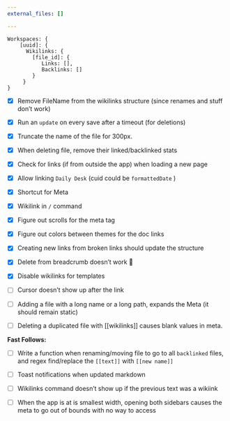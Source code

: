 ```yaml
---
external_files: []

---
```


```plaintext
Workspaces: {
    [uuid]: {
      Wikilinks: {
        [file_id]: {
           Links: [],
           Backlinks: []
        }
     }
}
```

- [x] Remove FileName from the wikilinks structure (since renames and stuff don’t work)

- [x] Run an `update` on every save after a timeout (for deletions)

- [x] Truncate the name of the file for 300px.

- [x] When deleting file, remove their linked/backlinked stats

- [x] Check for links (if from outside the app) when loading a new page

- [x] Allow linking `Daily Desk` (cuid could be `formattedDate` )

- [x] Shortcut for Meta

- [x] Wikilink in `/` command

- [x] Figure out scrolls for the meta tag

- [x] Figure out colors between themes for the doc links

- [x] Creating new links from broken links should update the structure

- [x] Delete from breadcrumb doesn’t work :facepalm:

- [x] Disable wikilinks for templates

- [ ] Cursor doesn’t show up after the link

- [ ] Adding a file with a long name or a long path, expands the Meta (it should remain static)

- [ ] Deleting a duplicated file with [[wikilinks]] causes blank values in meta.

**Fast Follows:**

- [ ] Write a function when renaming/moving file to go to all `backlinked` files, and regex find/replace the `[[text]]` with `[[new name]]`

- [ ] Toast notifications when updated markdown

- [ ] Wikilinks command doesn’t show up if the previous text was a wikiink

- [ ] When the app is at is smallest width, opening both sidebars causes the meta to go out of bounds with no way to access